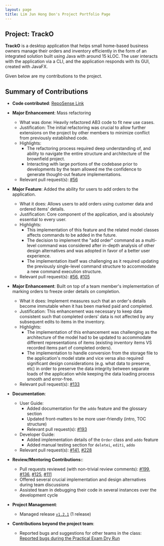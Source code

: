 ```yaml
---
layout: page
title: Lim Jun Hong Don's Project Portfolio Page
---
```


## Project: TrackO

**TrackO** is a desktop application that helps small home-based business owners manage their orders and inventory efficiently
in the form of an integrated solution built using Java with around 15 kLOC. The user interacts with the application via a 
CLI, and the application responds with its GUI, created with JavaFX.

Given below are my contributions to the project.

## Summary of Contributions

  * **Code contributed**: [RepoSense Link](https://nus-cs2103-ay2223s1.github.io/tp-dashboard/?search=donljh&breakdown=true)

  * **Major Enhancement**: Mass refactoring
    * What was done: Heavily refactored AB3 code to fit new use cases.
    * Justification: The initial refactoring was crucial to allow further extensions on the project by other members to minimize conflict from previously established code.
    * Highlights: 
      * The refactoring process required deep understanding of, and ability to navigate the entire structure and architecture of the brownfield project.
      * Interacting with large portions of the codebase prior to developments by the team allowed me the confidence to generate thought-out feature implementations.
    * Relevant pull request(s): [#56](https://github.com/AY2223S1-CS2103T-W15-3/tp/pull/56)

  * **Major Feature**: Added the ability for users to add orders to the application.
    * What it does: Allows users to add orders using customer data and ordered items' details.
    * Justification: Core component of the application, and is absolutely essential to every user.
    * Highlights: 
      * This implementation of this feature and the related model classes affects commands to be added in the future. 
      * The decision to implement the "add order" command as a multi-level command was considered after in-depth analysis of other design alternatives and was adopted in favor of a better user experience. 
      * The implementation itself was challenging as it required updating the previously single-level command structure to accommodate a new command execution structure.
    * Relevant pull request(s): [#56](https://github.com/AY2223S1-CS2103T-W15-3/tp/pull/56), [#105](https://github.com/AY2223S1-CS2103T-W15-3/tp/pull/105)
    
  * **Major Enhancement**: Built on top of a team member's implementation of marking orders to freeze order details on completion.
    * What it does: Implement measures such that an order's details become immutable when it has been marked paid and completed.
    * Justification: This enhancement was necessary to keep data consistent such that completed orders' data is not affected by any subsequent edits to items in the inventory.
    * Highlights: 
      * The implementation of this enhancement was challenging as the architecture of the model had to be updated to accommodate different representations of items (existing inventory items VS recorded items part of completed orders).
      * The implementation to handle conversion from the storage file to the application's model state and vice versa also required significant design considerations (e.g. what data to preserve, etc) in order to preserve the data integrity between separate loads of the application while keeping the data loading process smooth and error-free.
    * Relevant pull request(s): [#133](https://github.com/AY2223S1-CS2103T-W15-3/tp/pull/133)

  * **Documentation**:
    * User Guide:
      * Added documentation for the `addo` feature and the glossary section
      * Updated front-matters to be more user-friendly (intro, TOC structure)
      * Relevant pull request(s): [#193](https://github.com/AY2223S1-CS2103T-W15-3/tp/pull/193)
    * Developer Guide:
      * Added implementation details of the `Order` class and `addo` feature
      * Added manual testing section for `deletei`, `editi`, `addo`
    * Relevant pull request(s): [#141](https://github.com/AY2223S1-CS2103T-W15-3/tp/pull/141), [#228](https://github.com/AY2223S1-CS2103T-W15-3/tp/pull/228)

  * **Review/Mentoring Contributions:**:
    * Pull requests reviewed (with non-trivial review comments): [#199](https://github.com/AY2223S1-CS2103T-W15-3/tp/pull/199), [#136](https://github.com/AY2223S1-CS2103T-W15-3/tp/pull/136), [#125](https://github.com/AY2223S1-CS2103T-W15-3/tp/pull/125), [#111](https://github.com/AY2223S1-CS2103T-W15-3/tp/pull/111)  
    * Offered several crucial implementation and design alternatives during team discussions 
    * Assisted team in debugging their code in several instances over the development cycle

  * **Project Management**:
    * Managed release [`v1.2.1`](https://github.com/AY2223S1-CS2103T-W15-3/tp/releases/tag/v0.1) (1 release)

  * **Contributions beyond the project team**:
    * Reported bugs and suggestions for other teams in the class: [Reported bugs during the Practical Exam Dry Run](https://github.com/donljh/ped/issues)
